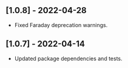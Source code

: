 ## [1.0.8] - 2022-04-28
- Fixed Faraday deprecation warnings.

## [1.0.7] - 2022-04-14
- Updated package dependencies and tests.